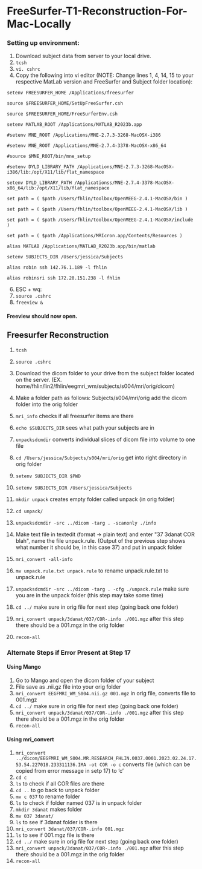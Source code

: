 # FreeSurfer-T1-Reconstruction-For-Mac-Locally
### Setting up environment: 
1. Download subject data from server to your local drive.
2. `tcsh`
3. `vi. cshrc`
4. Copy the following into vi editor (NOTE: Change lines 1, 4, 14, 15 to your respective MatLab version and FreeSurfer and Subject folder location):

`setenv FREESURFER_HOME /Applications/freesurfer`

`source $FREESURFER_HOME/SetUpFreeSurfer.csh`

`source $FREESURFER_HOME/FreeSurferEnv.csh`

`setenv MATLAB_ROOT /Applications/MATLAB_R2023b.app`

`#setenv MNE_ROOT /Applications/MNE-2.7.3-3268-MacOSX-i386`

`#setenv MNE_ROOT /Applications/MNE-2.7.4-3378-MacOSX-x86_64`

`#source $MNE_ROOT/bin/mne_setup`

`#setenv DYLD_LIBRARY_PATH /Applications/MNE-2.7.3-3268-MacOSX-i386/lib:/opt/X11/lib/flat_namespace`

`setenv DYLD_LIBRARY_PATH /Applicationss/MNE-2.7.4-3378-MacOSX-x86_64/lib:/opt/X11/lib/flat_namespace`

`set path = ( $path /Users/fhlin/toolbox/OpenMEEG-2.4.1-MacOSX/bin )`

`set path = ( $path /Users/fhlin/toolbox/OpenMEEG-2.4.1-MacOSX/lib )`

`set path = ( $path /Users/fhlin/toolbox/OpenMEEG-2.4.1-MacOSX/include )`

`set path = ( $path /Applications/MRIcron.app/Contents/Resources )`

`alias MATLAB /Applications/MATLAB_R2023b.app/bin/matlab`

`setenv SUBJECTS_DIR /Users/jessica/Subjects`

`alias robin ssh 142.76.1.189 -l fhlin`

`alias robinsri ssh 172.20.151.238 -l fhlin`

6. ESC + wq:
7. `source .cshrc`
8. `freeview &`

#### Freeview should now open.

## Freesurfer Reconstruction

1. `tcsh` 

2. `source .cshrc`

3. Download the dicom folder to your drive from the subject folder located on the server. (EX. home/fhlin/lin2/fhlin/eegmri_wm/subjects/s004/mri/orig/dicom)

4. Make a folder path as follows: Subjects/s004/mri/orig add the dicom folder into the orig folder 

5. `mri_info` checks if all freesurfer items are there
6. `echo $SUBJECTS_DIR` sees what path your subjects are in 
7. `unpacksdcmdir` converts individual slices of dicom file into volume to one file
8. `cd /Users/jessica/Subjects/s004/mri/orig` get into right directory in orig folder
9. `setenv SUBJECTS_DIR $PWD`
10. `setenv SUBJECTS_DIR /Users/jessica/Subjects`
11. `mkdir unpack` creates empty folder called unpack (in orig folder)
12. `cd unpack/`
13. `unpacksdcmdir -src ../dicom -targ . -scanonly ./info`
14. Make text file in textedit (format → plain text) and enter "37 3danat COR blah", name the file unpack.rule. (Output of the previous step shows what number it should be, in this case 37) and put in unpack folder
15. `mri_convert -all-info`
16. `mv unpack.rule.txt unpack.rule` to rename unpack.rule.txt to unpack.rule
17. `unpacksdcmdir -src ../dicom -targ . -cfg ./unpack.rule` make sure you are in the unpack folder (this step may take some time) 
18. `cd ../` make sure in orig file for next step (going back one folder) 
19. `mri_convert unpack/3danat/037/COR-.info ./001.mgz` after this step there should be a 001.mgz in the orig folder
20. `recon-all`

### Alternate Steps if Error Present at Step 17
#### Using Mango

1. Go to Mango and open the dicom folder of your subject
2. File save as .nii.gz file into your orig folder
3. `mri_convert EEGFMRI_WM_S004.nii.gz 001.mgz` in orig file, converts file to 001.mgz
4. `cd ../` make sure in orig file for next step (going back one folder)
5. `mri_convert unpack/3danat/037/COR-.info ./001.mgz` after this step there should be a 001.mgz in the orig folder
6. `recon-all`

#### Using mri_convert 
1. `mri_convert ../dicom/EEGFMRI_WM_S004.MR.RESEARCH_FHLIN.0037.0001.2023.02.24.17.53.54.227018.233311136.IMA -ot COR -o c` converts file (which can be copied from error message in setp 17) to ‘c’
2. `cd c`
3. `ls` to check if all COR files are there
4. `cd ..` to go back to unpack folder 
5. `mv c 037` to rename folder 
6. `ls` to check if folder named 037 is in unpack folder
7. `mkdir 3danat` makes folder 
8. `mv 037 3danat/`
9. `ls` to see if 3danat folder is there
10. `mri_convert 3danat/037/COR-.info 001.mgz`
11. `ls` to see if 001.mgz file is there
12. `cd ../` make sure in orig file for next step (going back one folder)
13. `mri_convert unpack/3danat/037/COR-.info ./001.mgz` after this step there should be a 001.mgz in the orig folder
14. `recon-all`


